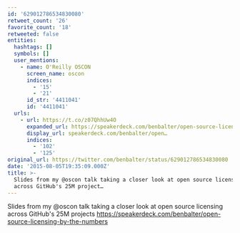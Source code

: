 ```yaml
---
id: '629012786534830080'
retweet_count: '26'
favorite_count: '18'
retweeted: false
entities:
  hashtags: []
  symbols: []
  user_mentions:
    - name: O'Reilly OSCON
      screen_name: oscon
      indices:
        - '15'
        - '21'
      id_str: '4411041'
      id: '4411041'
  urls:
    - url: https://t.co/z07QhhUw4O
      expanded_url: https://speakerdeck.com/benbalter/open-source-licensing-by-the-numbers
      display_url: speakerdeck.com/benbalter/open…
      indices:
        - '102'
        - '125'
original_url: https://twitter.com/benbalter/status/629012786534830080
date: '2015-08-05T19:35:09.000Z'
title: >-
  Slides from my @oscon talk taking a closer look at open source licensing
  across GitHub's 25M project…
---
```


Slides from my @oscon talk taking a closer look at open source licensing across GitHub's 25M projects https://speakerdeck.com/benbalter/open-source-licensing-by-the-numbers